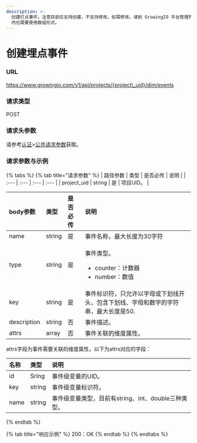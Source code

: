 ```yaml
---
description: >-
  创建打点事件，注意目前仅支持创建，不支持修改，如需修改，请到 GrowingIO 平台管理界面修改。打点事件支持批量创建，如果一次仅创建一条，body
  内也需要使用数组形式。
---
```


# 创建埋点事件

### URL

https://www.growingio.com/v1/api/projects/{project\_uid}/dim/events

### 请求类型

POST

### 请求头参数

请参考[认证](../authenticate/)&gt;[公共请求参数](../authenticate/head-parameter.md)获取。

### 请求参数与示例

{% tabs %}
{% tab title="请求参数" %}
| 路径参数 | 类型 | 是否必传 | 说明 |
| :--- | :--- | :--- | :--- |
| project\_uid | string | 是 | 项目UID。 |

<table>
  <thead>
    <tr>
      <th style="text-align:left">body&#x53C2;&#x6570;</th>
      <th style="text-align:left">&#x7C7B;&#x578B;</th>
      <th style="text-align:left">&#x662F;&#x5426;&#x5FC5;&#x4F20;</th>
      <th style="text-align:left">&#x8BF4;&#x660E;</th>
    </tr>
  </thead>
  <tbody>
    <tr>
      <td style="text-align:left">name</td>
      <td style="text-align:left">string</td>
      <td style="text-align:left">&#x662F;</td>
      <td style="text-align:left">&#x4E8B;&#x4EF6;&#x540D;&#x79F0;&#xFF0C;&#x6700;&#x5927;&#x957F;&#x5EA6;&#x4E3A;30&#x5B57;&#x7B26;</td>
    </tr>
    <tr>
      <td style="text-align:left">type</td>
      <td style="text-align:left">string</td>
      <td style="text-align:left">&#x662F;</td>
      <td style="text-align:left">
        <p>&#x4E8B;&#x4EF6;&#x7C7B;&#x578B;&#x3002;</p>
        <ul>
          <li>counter&#xFF1A;&#x8BA1;&#x6570;&#x5668;</li>
          <li>number&#xFF1A;&#x6570;&#x503C;</li>
        </ul>
      </td>
    </tr>
    <tr>
      <td style="text-align:left">key</td>
      <td style="text-align:left">string</td>
      <td style="text-align:left">&#x662F;</td>
      <td style="text-align:left">&#x4E8B;&#x4EF6;&#x6807;&#x8BC6;&#x7B26;&#xFF0C;&#x53EA;&#x5141;&#x8BB8;&#x4EE5;&#x5B57;&#x6BCD;&#x6216;&#x4E0B;&#x5212;&#x7EBF;&#x5F00;&#x5934;&#xFF0C;&#x5305;&#x542B;&#x4E0B;&#x5212;&#x7EBF;&#x3001;&#x5B57;&#x6BCD;&#x548C;&#x6570;&#x5B57;&#x7684;&#x5B57;&#x7B26;&#x4E32;&#xFF0C;&#x6700;&#x5927;&#x957F;&#x5EA6;&#x662F;50.</td>
    </tr>
    <tr>
      <td style="text-align:left">description</td>
      <td style="text-align:left">string</td>
      <td style="text-align:left">&#x5426;</td>
      <td style="text-align:left">&#x4E8B;&#x4EF6;&#x63CF;&#x8FF0;&#x3002;</td>
    </tr>
    <tr>
      <td style="text-align:left">attrs</td>
      <td style="text-align:left">array</td>
      <td style="text-align:left">&#x5426;</td>
      <td style="text-align:left">&#x4E8B;&#x4EF6;&#x5173;&#x8054;&#x7684;&#x7EF4;&#x5EA6;&#x5C5E;&#x6027;&#x3002;</td>
    </tr>
  </tbody>
</table>attrs字段为事件需要关联的维度属性，以下为attrs对应的字段：

| 名称 | 类型 | 说明 |
| :--- | :--- | :--- |
| id | Sring | 事件级变量的UID。 |
| key | string | 事件级变量标识符。 |
| name | string | 事件级变量类型，目前有string、int、double三种类型。 |
{% endtab %}

{% tab title="响应示例" %}
200：OK
{% endtab %}
{% endtabs %}




